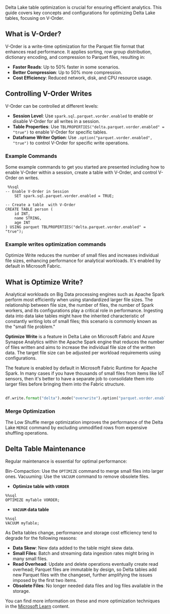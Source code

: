 Delta Lake table optimization is crucial for ensuring efficient analytics. This guide covers key concepts and configurations for optimizing Delta Lake tables, focusing on V-Order.

## What is V-Order?

V-Order is a write-time optimization for the Parquet file format that enhances read performance. It applies sorting, row group distribution, dictionary encoding, and compression to Parquet files, resulting in:

- **Faster Reads**: Up to 50% faster in some scenarios.
- **Better Compression**: Up to 50% more compression.
- **Cost Efficiency**: Reduced network, disk, and CPU resource usage.

## Controlling V-Order Writes

V-Order can be controlled at different levels:

- **Session Level**: Use `spark.sql.parquet.vorder.enabled` to enable or disable V-Order for all writes in a session.
- **Table Properties**: Use `TBLPROPERTIES("delta.parquet.vorder.enabled" = "true")` to enable V-Order for specific tables.
- **Dataframe Writer Option**: Use `.option("parquet.vorder.enabled", "true")` to control V-Order for specific write operations.

### Example Commands

Some example commands to get you started are presented including how to enable V-Order within a session, create a table with V-Order, and control V-Order on writes.

```tsql
 %%sql
-- Enable V-Order in Session
    SET spark.sql.parquet.vorder.enabled = TRUE;

-- Create a table  with V-Order
CREATE TABLE person (
    id INT,
    name STRING,
    age INT
) USING parquet TBLPROPERTIES("delta.parquet.vorder.enabled" = "true");

```

### Example writes optimization commands

Optimize Write reduces the number of small files and increases individual file sizes, enhancing performance for analytical workloads. It's enabled by default in Microsoft Fabric.

## What is Optimize Write?

Analytical workloads on Big Data processing engines such as Apache Spark perform most efficiently when using standardized larger file sizes. The relationship between file size, the number of files, the number of Spark workers, and its configurations play a critical role in performance. Ingesting data into data lake tables might have the inherited characteristic of constantly writing lots of small files; this scenario is commonly known as the "small file problem."

**Optimize Write** is a feature in Delta Lake on Microsoft Fabric and Azure Synapse Analytics within the Apache Spark engine that reduces the number of files written and aims to increase the individual file size of the written data. The target file size can be adjusted per workload requirements using configurations.

The feature is enabled by default in Microsoft Fabric Runtime for Apache Spark. In many cases if you have thousands of small files from items like IoT sensors, then it's better to have a separate job to consolidate them into larger files before bringing them into the Fabric structure.


```python
    
df.write.format("delta").mode("overwrite").option("parquet.vorder.enabled", "true").saveAsTable("mytable");

```

### Merge Optimization

The Low Shuffle merge optimization improves the performance of the Delta Lake `MERGE` command by excluding unmodified rows from expensive shuffling operations.

## Delta Table Maintenance

Regular maintenance is essential for optimal performance:

Bin-Compaction: Use the `OPTIMIZE` command to merge small files into larger ones.
Vacuuming: Use the `VACUUM` command to remove obsolete files.

- **Optimize table with `VORDER`**

```tsql
%%sql
OPTIMIZE myTable VORDER;

```

- **`VACUUM` data table**

```tsql
%%sql
VACUUM myTable;

```

As Delta tables change, performance and storage cost efficiency tend to degrade for the following reasons:

- **Data Skew**: New data added to the table might skew data.
- **Small Files**: Batch and streaming data ingestion rates might bring in many small files.
- **Read Overhead**: Update and delete operations eventually create read overhead; Parquet files are immutable by design, so Delta tables add new Parquet files with the changeset, further amplifying the issues imposed by the first two items.
- **Obsolete Files**: No longer needed data files and log files available in the storage.

You can find more information on these and more optimization techniques in the [Microsoft Learn](/fabric/data-engineering/delta-optimization-and-v-order?tabs=sparksql) content.
